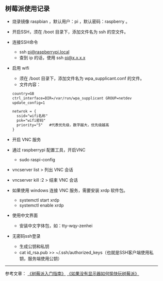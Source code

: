树莓派使用记录
----
* 烧录镜像 raspbian ，默认用户：pi ，默认密码：raspberry 。
* 开启SSH，须在 /boot 目录下，添加文件名为 ssh 的空文件。
* 连接SSH命令
  * ssh pi@raspberrypi.local
  * 查到 ip 的话，使用 ssh pi@x.x.x.x
* 启用 wifi
  * 须在 /boot 目录下，添加文件名为 wpa_supplicant.conf 的文件。
  * 文件内容：
  
  ```markdown
  country=GB
  ctrl_interface=DIR=/var/run/wpa_supplicant GROUP=netdev
  update_config=1
  
  netwrok = {
    ssid="wifi名称"
    psk="wifi密码"
    priority="5"   #代表优先级，数字越大，优先级越高
  } 
  ```
* 开启 VNC 服务
 * 通过 raspberrypi 配置工具，开启VNC
   * sudo raspi-config
 * vncserver list > 列出 VNC 会话
 * vncserver kill :2 > 结束 VNC 会话
 * 如果使用 windows 连接 VNC 服务，需要安装 xrdp 软件包。
   * systemctl start xrdp
   * systemctl enable xrdp
* 使用中文界面
  * 安装中文字体包，如：tty-wqy-zenhei
  
* 无密码ssh登录
  * 生成公钥和私钥
  * cat id_rsa.pub >> ~/.ssh/authorized_keys（也就是SSH客户端使用私钥，服务端使用公钥）
----
参考文章：
[《树莓派入门指南》](https://sspai.com/post/38542)
[《如果没有显示器如何愉快玩树莓派》](https://sspai.com/post/38780)
